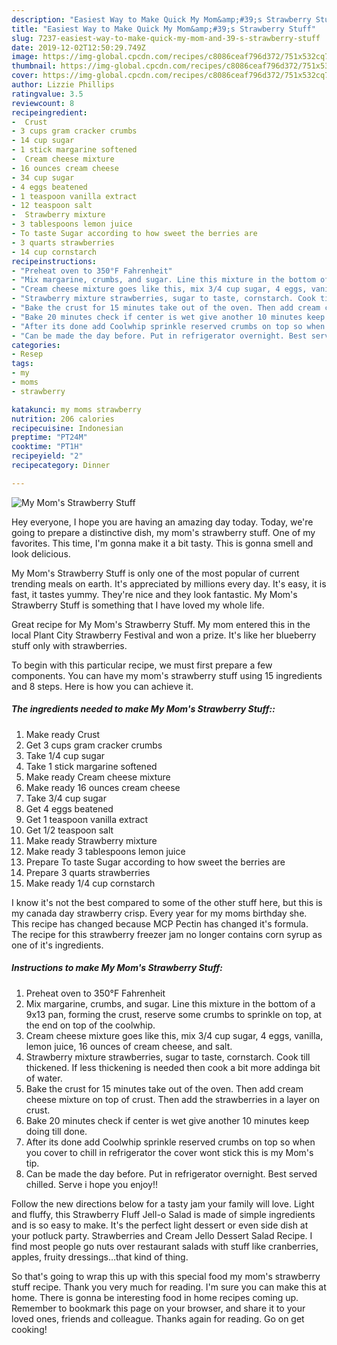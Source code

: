 ```yaml
---
description: "Easiest Way to Make Quick My Mom&amp;#39;s Strawberry Stuff"
title: "Easiest Way to Make Quick My Mom&amp;#39;s Strawberry Stuff"
slug: 7237-easiest-way-to-make-quick-my-mom-and-39-s-strawberry-stuff
date: 2019-12-02T12:50:29.749Z
image: https://img-global.cpcdn.com/recipes/c8086ceaf796d372/751x532cq70/my-moms-strawberry-stuff-recipe-main-photo.jpg
thumbnail: https://img-global.cpcdn.com/recipes/c8086ceaf796d372/751x532cq70/my-moms-strawberry-stuff-recipe-main-photo.jpg
cover: https://img-global.cpcdn.com/recipes/c8086ceaf796d372/751x532cq70/my-moms-strawberry-stuff-recipe-main-photo.jpg
author: Lizzie Phillips
ratingvalue: 3.5
reviewcount: 8
recipeingredient:
-  Crust
- 3 cups gram cracker crumbs
- 14 cup sugar
- 1 stick margarine softened
-  Cream cheese mixture
- 16 ounces cream cheese
- 34 cup sugar
- 4 eggs beatened
- 1 teaspoon vanilla extract
- 12 teaspoon salt
-  Strawberry mixture
- 3 tablespoons lemon juice
- To taste Sugar according to how sweet the berries are
- 3 quarts strawberries
- 14 cup cornstarch
recipeinstructions:
- "Preheat oven to 350°F Fahrenheit"
- "Mix margarine, crumbs, and sugar. Line this mixture in the bottom of a 9x13 pan, forming the crust, reserve some crumbs to sprinkle on top, at the end on top of the coolwhip."
- "Cream cheese mixture goes like this, mix 3/4 cup sugar, 4 eggs, vanilla, lemon juice, 16 ounces of cream cheese, and salt."
- "Strawberry mixture strawberries, sugar to taste, cornstarch. Cook till thickened. If less thickening is needed then cook a bit more addinga bit of water."
- "Bake the crust for 15 minutes take out of the oven. Then add cream cheese mixture on top of crust. Then add the strawberries in a layer on crust."
- "Bake 20 minutes check if center is wet give another 10 minutes keep doing till done."
- "After its done add Coolwhip sprinkle reserved crumbs on top so when you cover to chill in refrigerator the cover wont stick this is my Mom&#39;s tip."
- "Can be made the day before. Put in refrigerator overnight. Best served chilled. Serve i hope you enjoy!!"
categories:
- Resep
tags:
- my
- moms
- strawberry

katakunci: my moms strawberry
nutrition: 206 calories
recipecuisine: Indonesian
preptime: "PT24M"
cooktime: "PT1H"
recipeyield: "2"
recipecategory: Dinner

---
```



![My Mom&#39;s Strawberry Stuff](https://img-global.cpcdn.com/recipes/c8086ceaf796d372/751x532cq70/my-moms-strawberry-stuff-recipe-main-photo.jpg)

Hey everyone, I hope you are having an amazing day today. Today, we're going to prepare a distinctive dish, my mom&#39;s strawberry stuff. One of my favorites. This time, I'm gonna make it a bit tasty. This is gonna smell and look delicious.

My Mom&#39;s Strawberry Stuff is only one of the most popular of current trending meals on earth. It's appreciated by millions every day. It's easy, it is fast, it tastes yummy. They're nice and they look fantastic. My Mom&#39;s Strawberry Stuff is something that I have loved my whole life.

Great recipe for My Mom&#39;s Strawberry Stuff. My mom entered this in the local Plant City Strawberry Festival and won a prize. It&#39;s like her blueberry stuff only with strawberries.


To begin with this particular recipe, we must first prepare a few components. You can have my mom&#39;s strawberry stuff using 15 ingredients and 8 steps. Here is how you can achieve it.

##### The ingredients needed to make My Mom&#39;s Strawberry Stuff::

1. Make ready  Crust
1. Get 3 cups gram cracker crumbs
1. Take 1/4 cup sugar
1. Take 1 stick margarine softened
1. Make ready  Cream cheese mixture
1. Make ready 16 ounces cream cheese
1. Take 3/4 cup sugar
1. Get 4 eggs beatened
1. Get 1 teaspoon vanilla extract
1. Get 1/2 teaspoon salt
1. Make ready  Strawberry mixture
1. Make ready 3 tablespoons lemon juice
1. Prepare To taste Sugar according to how sweet the berries are
1. Prepare 3 quarts strawberries
1. Make ready 1/4 cup cornstarch


I know it&#39;s not the best compared to some of the other stuff here, but this is my canada day strawberry crisp. Every year for my moms birthday she. This recipe has changed because MCP Pectin has changed it&#39;s formula. The recipe for this strawberry freezer jam no longer contains corn syrup as one of it&#39;s ingredients. 

##### Instructions to make My Mom&#39;s Strawberry Stuff:

1. Preheat oven to 350°F Fahrenheit
1. Mix margarine, crumbs, and sugar. Line this mixture in the bottom of a 9x13 pan, forming the crust, reserve some crumbs to sprinkle on top, at the end on top of the coolwhip.
1. Cream cheese mixture goes like this, mix 3/4 cup sugar, 4 eggs, vanilla, lemon juice, 16 ounces of cream cheese, and salt.
1. Strawberry mixture strawberries, sugar to taste, cornstarch. Cook till thickened. If less thickening is needed then cook a bit more addinga bit of water.
1. Bake the crust for 15 minutes take out of the oven. Then add cream cheese mixture on top of crust. Then add the strawberries in a layer on crust.
1. Bake 20 minutes check if center is wet give another 10 minutes keep doing till done.
1. After its done add Coolwhip sprinkle reserved crumbs on top so when you cover to chill in refrigerator the cover wont stick this is my Mom&#39;s tip.
1. Can be made the day before. Put in refrigerator overnight. Best served chilled. Serve i hope you enjoy!!


Follow the new directions below for a tasty jam your family will love. Light and fluffy, this Strawberry Fluff Jell-o Salad is made of simple ingredients and is so easy to make. It&#39;s the perfect light dessert or even side dish at your potluck party. Strawberries and Cream Jello Dessert Salad Recipe. I find most people go nuts over restaurant salads with stuff like cranberries, apples, fruity dressings…that kind of thing. 

So that's going to wrap this up with this special food my mom&#39;s strawberry stuff recipe. Thank you very much for reading. I'm sure you can make this at home. There is gonna be interesting food in home recipes coming up. Remember to bookmark this page on your browser, and share it to your loved ones, friends and colleague. Thanks again for reading. Go on get cooking!
